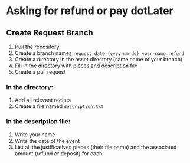 # Asking for refund or pay dotLater

## Create Request Branch

1. Pull the repository
2. Create a branch names `request-date-(yyyy-mm-dd)_your-name_refund`
3. Create a directory in the asset directory (same name of your branch)
4. Fill in the directory with pieces and description file
5. Create a pull request

### In the directory:

1. Add all relevant recipts
2. Create a file named `description.txt`

### In the description file:
1. Write your name
2. Write the date of the event
3. List all the justificatives pieces (their file name) and the associated amount (refund or deposit) for each

